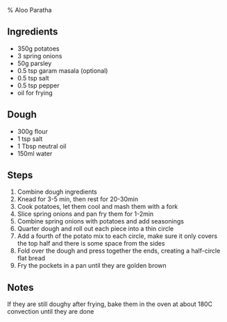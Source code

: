 % Aloo Paratha

## Ingredients

* 350g potatoes 
* 3 spring onions 
* 50g parsley 
* 0.5 tsp garam masala (optional)
* 0.5 tsp salt
* 0.5 tsp pepper
* oil for frying

## Dough
* 300g flour
* 1 tsp salt 
* 1 Tbsp neutral oil 
* 150ml water

## Steps 

1. Combine dough ingredients 
2. Knead for 3-5 min, then rest for 20-30min
3. Cook potatoes, let them cool and mash them with a fork
4. Slice spring onions and pan fry them  for 1-2min
5. Combine spring onions with potatoes and add seasonings
6. Quarter dough and roll out each piece into a thin circle
7. Add a fourth of the potato mix to each circle, make sure it only covers the top half and there is some space from the sides
8. Fold over the dough and press together the ends, creating a half-circle flat bread 
9. Fry the pockets in a pan until they are golden brown

## Notes 

If they are still doughy after frying, bake them in the oven at about 180C convection until they are done
